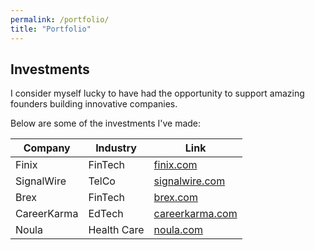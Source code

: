 ```yaml
---
permalink: /portfolio/
title: "Portfolio"
---
```

Investments
---
I consider myself lucky to have had the opportunity to support amazing founders building innovative companies.

Below are some of the investments I've made:

| Company | Industry | Link |
|-------|--------|---------|
| Finix | FinTech | [finix.com](https://finix.com/) |
| SignalWire | TelCo | [signalwire.com](https://signalwire.com/) |
| Brex | FinTech | [brex.com](https://www.brex.com/) |
| CareerKarma | EdTech | [careerkarma.com](https://careerkarma.com/) |
| Noula | Health Care | [noula.com](https://noula.com/) |
